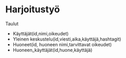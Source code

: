 # Harjoitustyö

Taulut
* Käyttäjät(id,nimi,oikeudet)
* Yleinen keskustelu(id,viesti,aika,käyttäjä,hashtagit)
* Huoneet(id, huoneen nimi,tarvittavat oikeudet)
* Huoneen_käyttäjät(id,huone,käyttäjä)
